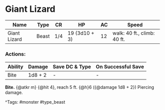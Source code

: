 # Giant Lizard

| Name | Type | CR | HP | AC | Speed |
|------|------|----|----|----|-------|
| Giant Lizard | Beast | 1/4 | 19 (3d10 + 3) | 12 | walk: 40 ft., climb: 40 ft. |

### Actions:

| Ability | Damage | Save DC & Type | On Successful Save |
|---------|--------|----------------|--------------------|
| Bite | 1d8 + 2 | - | - |


**Bite.** {@atkr m} {@hit 4}, reach 5 ft. {@h}6 ({@damage 1d8 + 2}) Piercing damage.

^Tags: #monster #type_beast